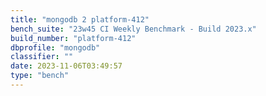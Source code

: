 ```yaml
---
title: "mongodb 2 platform-412"
bench_suite: "23w45 CI Weekly Benchmark - Build 2023.x"
build_number: "platform-412"
dbprofile: "mongodb"
classifier: ""
date: 2023-11-06T03:49:57
type: "bench"
---
```

